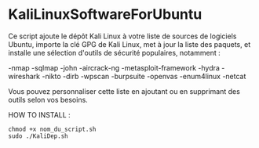 # KaliLinuxSoftwareForUbuntu
Ce script ajoute le dépôt Kali Linux à votre liste de sources de logiciels Ubuntu, importe la clé GPG de Kali Linux, met à jour la liste des paquets, et installe une sélection d'outils de sécurité populaires, notamment :

-nmap
-sqlmap
-john
-aircrack-ng
-metasploit-framework
-hydra
-wireshark
-nikto
-dirb
-wpscan
-burpsuite
-openvas
-enum4linux
-netcat
 

Vous pouvez personnaliser cette liste en ajoutant ou en supprimant des outils selon vos besoins.


HOW TO INSTALL : 

    chmod +x nom_du_script.sh
    sudo ./KaliDep.sh
